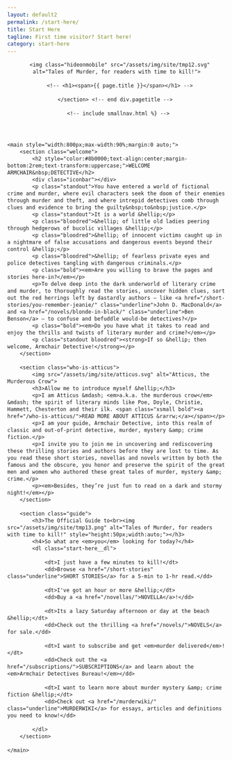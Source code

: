 ```yaml
---
layout: default2
permalink: /start-here/
title: Start Here
tagline: First time visitor? Start here!
category: start-here
---
```


<div class="{{ page.title }}">

  <header class="pagehead">
     <section class="pagetitle">
      
      <img class="hideonmobile" src="/assets/img/site/tmp12.svg" alt="Tales of Murder, for readers with time to kill!">

      <!-- <h1><span>{{ page.title }}</span></h1> -->

    </section> <!-- end div.pagetitle --> 
    
     <!-- include smallnav.html %} -->
    
  </header>

	<main style="width:800px;max-width:90%;margin:0 auto;">
		<section class="welcome">
			<h2 style="color:#8b0000;text-align:center;margin-bottom:2rem;text-transform:uppercase;">WELCOME ARMCHAIR&nbsp;DETECTIVE</h2>
			<div class="iconbar"></div>
			<p class="standout">You have entered a world of fictional crime and murder, where evil characters seek the doom of their enemies through murder and theft, and where intrepid detectives comb through clues and evidence to bring the guilty&nbsp;to&nbsp;justice.</p>
			<p class="standout">It is a world &hellip;</p>
			<p class="bloodred">&hellip; of little old ladies peering through hedgerows of bucolic villages &hellip;</p>
			<p class="bloodred">&hellip; of innocent victims caught up in a nightmare of false accusations and dangerous events beyond their control &hellip;</p>
			<p class="bloodred">&hellip; of fearless private eyes and police detectives tangling with dangerous criminals.</p>
			<p class="bold"><em>Are you willing to brave the pages and stories here-in?</em></p>
			<p>To delve deep into the dark underworld of literary crime and murder, to thoroughly read the stories, uncover hidden clues, sort out the red herrings left by dastardly authors – like <a href="/short-stories/you-remember-jeanie/" class="underline">John D. MacDonald</a> and <a href="/novels/blonde-in-black/" class="underline">Ben Benson</a> – to confuse and befuddle would-be detectives?</p>
			<p class="bold"><em>Do you have what it takes to read and enjoy the thrills and twists of literary murder and crime?</em></p>
			<p class="standout bloodred"><strong>If so &hellip; then welcome, Armchair Detective!</strong></p>
		</section>
	
		<section class="who-is-atticus">
			<img src="/assets/img/site/atticus.svg" alt="Atticus, the Murderous Crow">
			<h3>Allow me to introduce myself &hellip;</h3>
			<p>I am Atticus &mdash; <em>a.k.a. the murderous crow</em> &mdash; the spirit of literary minds like Poe, Doyle, Christie, Hammett, Chesterton and their ilk. <span class="xsmall bold"><a href="/who-is-atticus/">READ MORE ABOUT ATTICUS &rarrw;</a></span></p>
			<p>I am your guide, Armchair Detective, into this realm of classic and out-of-print detective, murder, mystery &amp; crime fiction.</p>
			<p>I invite you to join me in uncovering and rediscovering these thrilling stories and authors before they are lost to time. As you read these short stories, novellas and novels written by both the famous and the obscure, you honor and preserve the spirit of the great men and women who authored these great tales of murder, mystery &amp; crime.</p>
			<p><em>Besides, they’re just fun to read on a dark and stormy night!</em></p>
		</section>

		<section class="guide">
			<h3>The Official Guide to<br><img src="/assets/img/site/tmp13.png" alt="Tales of Murder, for readers with time to kill!" style="height:50px;width:auto;"></h3>
			<h4>So what are <em>you</em> looking for today?</h4>
			<dl class="start-here__dl">

				<dt>I just have a few minutes to kill!</dt>
				<dd>Browse <a href="/short-stories" class="underline">SHORT STORIES</a> for a 5-min to 1-hr read.</dd>

				<dt>I've got an hour or more &hellip;</dt>
				<dd>Buy a <a href="/novellas/">NOVELLA</a>!</dd>

				<dt>Its a lazy Saturday afternoon or day at the beach &hellip;</dt>
				<dd>Check out the thrilling <a href="/novels/">NOVELS</a> for sale.</dd>

				<dt>I want to subscribe and get <em>murder delivered</em>!</dt>
				<dd>Check out the <a href="/subscriptions/">SUBSCRIPTIONS</a> and learn about the <em>Armchair Detectives Bureau!</em></dd>

				<dt>I want to learn more about murder mystery &amp; crime fiction &hellip;</dt>
				<dd>Check out <a href="/murderwiki/" class="underline">MURDERWIKI</a> for essays, articles and definitions you need to know!</dd>

			</dl>
		</section>
		
	</main>





</div> <!-- end div page.title -->